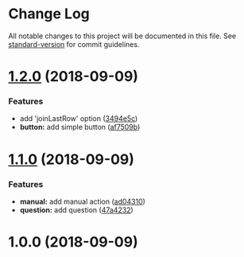 # Change Log

All notable changes to this project will be documented in this file. See [standard-version](https://github.com/conventional-changelog/standard-version) for commit guidelines.

<a name="1.2.0"></a>
# [1.2.0](https://github.com/EdJoPaTo/telegraf-inline-menu/compare/v1.1.0...v1.2.0) (2018-09-09)


### Features

* add 'joinLastRow' option ([3494e5c](https://github.com/EdJoPaTo/telegraf-inline-menu/commit/3494e5c))
* **button:** add simple button ([af7509b](https://github.com/EdJoPaTo/telegraf-inline-menu/commit/af7509b))



<a name="1.1.0"></a>
# [1.1.0](https://github.com/EdJoPaTo/telegraf-inline-menu/compare/v1.0.0...v1.1.0) (2018-09-09)


### Features

* **manual:** add manual action ([ad04310](https://github.com/EdJoPaTo/telegraf-inline-menu/commit/ad04310))
* **question:** add question ([47a4232](https://github.com/EdJoPaTo/telegraf-inline-menu/commit/47a4232))



<a name="1.0.0"></a>
# 1.0.0 (2018-09-09)
